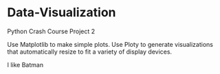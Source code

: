 # Data-Visualization
Python Crash Course Project 2

Use Matplotlib to make simple plots.
Use Ploty to generate visualizations that automatically resize to fit a variety of display devices.

I like Batman
